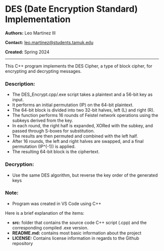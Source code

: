 # DES (Date Encryption Standard) Implementation

**Authors:** Leo Martinez III

**Contact:** [leo.martinez@students.tamuk.edu](mailto:leo.martinez@students.tamuk.edu)

**Created:** Spring 2024

---

This C++ program implements the DES Cipher, a type of block cipher, for encrypting and decrypting messages.

### Description:

- The DES_Encrypt.cpp/.exe script takes a plaintext and a 56-bit key as input. 
- It performs an initial permutation (IP) on the 64-bit plaintext. 
- The 64-bit block is divided into two 32-bit halves, left (L) and right (R). 
- The function performs 16 rounds of Feistel network operations using the subkeys derived from 
the key. 
- In each round, the right half is expanded, XORed with the subkey, and passed through S-boxes 
for substitution. 
- The results are then permuted and combined with the left half. 
- After 16 rounds, the left and right halves are swapped, and a final permutation (IP^(-1)) is 
applied. 
- The resulting 64-bit block is the ciphertext.
  
### Decryption:

- Use the same DES algorithm, but reverse the key order of the generated keys

### Note:

- Program was created in VS Code using C++


Here is a brief explanation of the items:
- **src:** folder that contains the source code C++ script (.cpp) and the corresponding compiled .exe version.
- **README.md:** contains most basic information about the project
- **LICENSE:** Contains license information in regards to the Github repository
